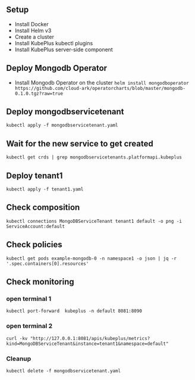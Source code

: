 ## Setup

- Install Docker 
- Install Helm v3
- Create a cluster
- Install KubePlus kubectl plugins
- Install KubePlus server-side component


## Deploy Mongodb Operator

- Install Mongodb Operator on the cluster
  ```helm install mongodboperator https://github.com/cloud-ark/operatorcharts/blob/master/mongodb-0.1.0.tgz?raw=true```


## Deploy mongodbservicetenant
```
kubectl apply -f mongodbservicetenant.yaml
```

## Wait for the new service to get created

```
kubectl get crds | grep mongodbservicetenants.platformapi.kubeplus
```

## Deploy tenant1
```
kubectl apply -f tenant1.yaml
```

## Check composition
```
kubectl connections MongoDBServiceTenant tenant1 default -o png -i ServiceAccount:default
```

## Check policies
```
kubectl get pods example-mongodb-0 -n namespace1 -o json | jq -r '.spec.containers[0].resources'
```

## Check monitoring
### open terminal 1
```
kubectl port-forward  kubeplus -n default 8081:8090
```
### open terminal 2
```
curl -kv "http://127.0.0.1:8081/apis/kubeplus/metrics?kind=MongoDBServiceTenant&instance=tenant1&namespace=default"
```  

### Cleanup

```kubectl delete -f mongodbservicetenant.yaml ```
